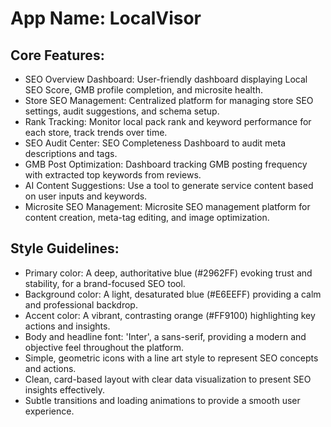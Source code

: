 # **App Name**: LocalVisor

## Core Features:

- SEO Overview Dashboard: User-friendly dashboard displaying Local SEO Score, GMB profile completion, and microsite health.
- Store SEO Management: Centralized platform for managing store SEO settings, audit suggestions, and schema setup.
- Rank Tracking: Monitor local pack rank and keyword performance for each store, track trends over time.
- SEO Audit Center: SEO Completeness Dashboard to audit meta descriptions and tags.
- GMB Post Optimization: Dashboard tracking GMB posting frequency with extracted top keywords from reviews.
- AI Content Suggestions: Use a tool to generate service content based on user inputs and keywords.
- Microsite SEO Management: Microsite SEO management platform for content creation, meta-tag editing, and image optimization.

## Style Guidelines:

- Primary color: A deep, authoritative blue (#2962FF) evoking trust and stability, for a brand-focused SEO tool.
- Background color: A light, desaturated blue (#E6EEFF) providing a calm and professional backdrop.
- Accent color: A vibrant, contrasting orange (#FF9100) highlighting key actions and insights.
- Body and headline font: 'Inter', a sans-serif, providing a modern and objective feel throughout the platform.
- Simple, geometric icons with a line art style to represent SEO concepts and actions.
- Clean, card-based layout with clear data visualization to present SEO insights effectively.
- Subtle transitions and loading animations to provide a smooth user experience.